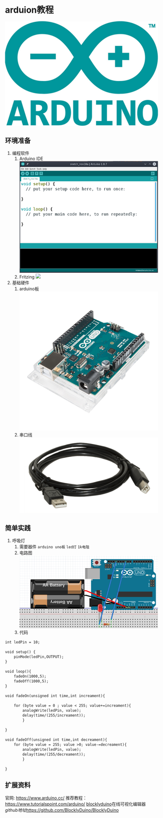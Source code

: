 # arduion教程
![](./pictures/arduino.jpeg)
## 环境准备
1. 编程软件
    1. Arduino IDE
    ![](./pictures/arduinoide.png)
    2. Fritzing
    ![](./pictures/fritizing.png)
2. 基础硬件
    1. arduino板
    ![](./pictures/arduinoboard.jpg)
    2. 串口线
    ![](./pictures/arduinousb.png)
## 简单实践
1. 呼吸灯
    1. 需要器件
    `arduino uno板` `led灯` `1k电阻`
    2. 电路图
    ![](./pictures/呼吸灯电路图.png)
    2. 代码
```arduino
int ledPin = 10;

void setup() {
    pinMode(ledPin,OUTPUT);
}

void loop(){
    fadeOn(1000,5); 
    fadeOff(1000,5);
}

void fadeOn(unsigned int time,int increament){

    for (byte value = 0 ; value < 255; value+=increament){ 
        analogWrite(ledPin, value); 
        delay(time/(255/increament)); 
        }

}

void fadeOff(unsigned int time,int decreament){
    for (byte value = 255; value >0; value-=decreament){
        analogWrite(ledPin, value);
        delay(time/(255/decreament));
        }

}
```
## 扩展资料
官网: <https://www.arduino.cc/>
推荐教程：<https://www.tutorialspoint.com/arduino/>
[blocklyduino](http://blocklyduino.github.io/BlocklyDuino/blockly/apps/blocklyduino/)在线可视化编辑器 *github地址*<https://github.com/BlocklyDuino/BlocklyDuino>
